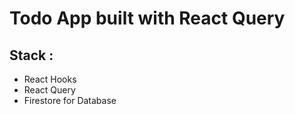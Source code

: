 # Todo App built with React Query

## Stack :

- React Hooks
- React Query
- Firestore for Database
